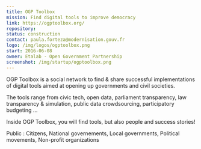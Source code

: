```yaml
---
title: OGP Toolbox
mission: Find digital tools to improve democracy
link: https://ogptoolbox.org/
repository: 
status: construction
contact: paula.forteza@modernisation.gouv.fr
logo: /img/logos/ogptoolbox.png
start: 2016-06-08
owner: Etalab - Open Government Partnership
screenshot: /img/startup/ogptoolbox.png
---
```


OGP Toolbox is a social network to find & share successful implementations of digital tools aimed at opening up governments and civil societies.

The tools range from civic tech, open data, parliament transparency, law transparency & simulation, public data crowdsourcing, participatory budgeting ...

Inside OGP Toolbox, you will find tools, but also people and success stories!

Public : Citizens, National governements, Local governments, Political movements, Non-profit organizations
